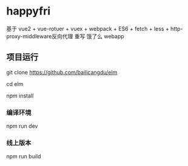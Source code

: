 # happyfri

基于 vue2 + vue-rotuer + vuex + webpack + ES6 + fetch + less + http-proxy-middleware反向代理 重写 饿了么 webapp

## 项目运行

git clone https://github.com/bailicangdu/elm

cd elm

npm install

### 编译环境
npm run dev

### 线上版本
npm run build


